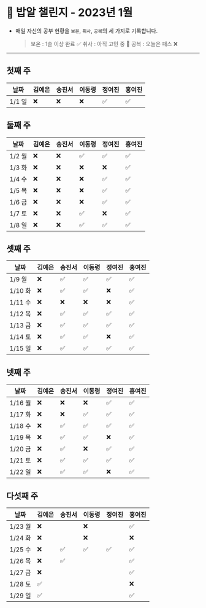 # 🍚 밥알 챌린지 - 2023년 1월
- 매일 자신의 공부 현황을 `보온`, `취사`, `공복`의 세 가지로 기록합니다.
    
    > 보온 : 1솔 이상 완료 ✅
    취사 : 아직 고민 중 🤔
    공복 : 오늘은 패스 ❌
---

## 첫째 주
**날짜**|김예은|송진서|이동령|정여진|홍여진
---|---|---|---|---|---
1/1 일|❌ |❌|❌|✅|✅


## 둘째 주
**날짜**|김예은|송진서|이동령|정여진|홍여진
---|---|---|---|---|---
1/2 월|❌ |❌|✅|✅|✅
1/3 화|❌ |❌|❌|❌|✅
1/4 수|❌ |❌|❌|✅|✅
1/5 목|❌ |❌|❌|✅|✅
1/6 금|❌ |❌|❌|✅|✅
1/7 토|❌ |❌|✅|❌|✅
1/8 일|❌ |❌|✅|✅|✅

## 셋째 주
**날짜**|김예은|송진서|이동령|정여진|홍여진
---|---|---|---|---|---
1/9 월|❌ |✅|✅|✅|✅
1/10 화|❌ |✅ |✅|❌|✅
1/11 수|❌ |❌|❌|❌|✅
1/12 목|❌ |✅|✅|✅|✅
1/13 금|❌ |✅|✅|✅|✅
1/14 토|❌ |✅|✅|❌|✅
1/15 일|❌ |✅|✅|✅|✅

## 넷째 주
**날짜**|김예은|송진서|이동령|정여진|홍여진
---|---|---|---|---|---
1/16 월|❌ |❌|❌|✅|✅
1/17 화|❌ |❌|✅|✅|✅
1/18 수|❌ |✅|✅|✅|✅
1/19 목|❌ |✅|✅|❌|✅
1/20 금|❌ |✅|❌|✅|✅
1/21 토|❌ |✅|✅|✅|✅
1/22 일|❌ | ✅ |✅|❌|✅


## 다섯째 주
**날짜**|김예은|송진서|이동령|정여진|홍여진
---|---|---|---|---|---
1/23 월|❌ | |❌| |✅
1/24 화|❌ | |❌| |❌
1/25 수|❌  |✅ |✅|✅|✅
1/26 목|❌  |✅ | | |✅
1/27 금|❌ | | | |✅
1/28 토|✅ | | | |❌
1/29 일|✅ | | | |✅
